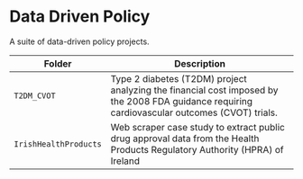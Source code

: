 # Data Driven Policy
A suite of data-driven policy projects.

|Folder             |Description|
| ----------------- | ------------------------------------------------------------ |
|`T2DM_CVOT`|Type 2 diabetes (T2DM) project analyzing the financial cost imposed by the 2008 FDA guidance requiring cardiovascular outcomes (CVOT) trials.
|`IrishHealthProducts`|Web scraper case study to extract public drug approval data from the Health Products Regulatory Authority (HPRA) of Ireland|
